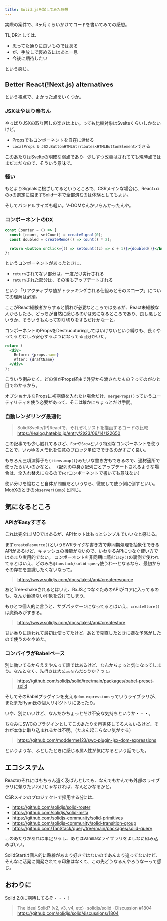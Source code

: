 ```yaml
---
title: Solid.jsを試してみた感想
---
```


実際の案件で、3ヶ月くらいかけてコードを書いてみての感想。

TL;DRとしては、

- 思ってた通りに良いものではある
- が、手放しで褒めるにはあと一息
- 今後に期待したい

という感じ。

## Better React(!Next.js) alternatives

という視点で、よかった点をいくつか。

### JSXはやはり楽ちん

やっぱりJSXの取り回しの楽さはよい。っても比較対象はSvelteくらいしかないけど。

- Propsでもコンポーネントを自在に渡せる
- `LocalProps & JSX.ButtonHTMLAtrributes<HTMLButtonElement>`できる

このあたりはSvelteの明確な弱点であり、少しずつ改善はされてても現時点ではまだまだなので、そういう意味で。

### 軽い

もとよりSignalsに根ざしてるというところで、CSRメインな場合に、React+αのαの選定に悩まずSolid一本で全部済むのは体験としてもよい。

そしてバンドルサイズも軽い。V-DOMなんかいらんかったんや。

### コンポーネントのDX

```jsx
const Counter = () => {
  const [count, setCount] = createSignal(0);
  const doubled = createMemo(() => count() * 2);

  return <button onClick={() => setCount((c) => c + 1)}>{doubled()}</button>;
};
```

というコンポーネントがあったときに、

- `return`されてない部分は、一度だけ実行される
- `return`された部分は、その後もアップデートされる

という「リアクティブな値がトラッキングされる仕組みとそのスコープ」についての理解は必須。

ここがReact経験者からすると慣れが必要なところではあるが、React未経験な人からしたら、どっちが自然に感じるのかは気になるところであり、良し悪しというか、そういうもんって割り切りをするだけかなーと。

コンポーネントのPropsをDestrucuturingしてはいけないという縛りも、長くやってるとむしろ安心するようになってる自分がいた。

```jsx
return (
  <div>
    Before: {props.name}
    After: {draftName}
  </div>
);
```

こういう例みたく、どの値がProps経由で外界から渡されたもの？ってのがひと目でわかるから。

オプショナルなPropsに初期値を入れたい場合だけ、`mergeProps()`っていうユーティリティを使う必要があって、そこは確かにちょっとだけ手間。

### 自動レンダリング最適化

> Solid/Svelte/(P)Reactで、それぞれリストを描画するコードの比較
> https://lealog.hateblo.jp/entry/2023/06/14/122650

この記事でも少し触れてるけど、`For`や`Show`という特別なコンポーネントを使うことで、いわゆるメモ化を任意のブロック単位でできるのがすごく良い。

もちろん三項演算子も`{items.map()}`みたいな書き方もできるので、適材適所で使ったらいいのかなと。
（配列の中身が配列ごとアップデートされるような場合は、全入れ替えになるので`For`コンポーネントで書いても意味ない）

使い分けを悩むこと自体が問題だというなら、徹底して使う側に倒すといい。MobXのときの`observer(Comp)`と同じ。

## 気になるところ

### APIがEasyすぎる

これは完全にIMOではあるが、APIセットはもっとシンプルでいいなと感じる。

まず`createResource()`というSWRライクな書き方で非同期処理を抽象化できるAPIがあるけど、キャッシュの機能がないので、いわゆるAPIにつなぐ使い方ではあまり実用的でない。
コンポーネントを非同期に読む`lazy()`の裏側で使われてるとはいえ、どのみち`@tanstack/solid-query`使うわ〜となるなら、最初からその存在を意識したくないなって。

> https://www.solidjs.com/docs/latest/api#createresource

あとTree-shakeされるとはいえ、RxJSとつなぐためのAPIがコアに入ってるのも、なんか節操ない印象を受けてしまう。

もひとつ個人的に言うと、サブパッケージになってるとはいえ、`createStore()`は魔術みがすぎる。

> https://www.solidjs.com/docs/latest/api#createstore

甘い香りに誘われて最初は使ってたけど、あとで見直したときに嫌な予感がしたので使うのをやめた。

### コンパイラがBabelベース

別に動いてるからええやんって話ではあるけど、なんかちょっと気になってしまう。なんとなく、先行きは大丈夫なんだろうか？って。

> https://github.com/solidjs/solid/tree/main/packages/babel-preset-solid

そしてそのBabelプラグインを支える`dom-expressions`っていうライブラリが、またまたRyan氏の個人リポジトリにあったり。

いや、別にいいけど、なんだかちょっとだけ不安な気持ちというか・・・。

ちなみにSWCのプラグインとしてこのあたりを再実装してる人もいるけど、それが本体に取り込まれるかは不明。（たぶん起こらない気がする）

> https://github.com/modderme123/swc-plugin-jsx-dom-expressions

というような、ふとしたときに感じる属人性が気になるという話でした。

## エコシステム

Reactのそれにはもちろん遠く及ばんとしても、なんでもかんでも外部のライブラリに頼りたいわけじゃなければ、なんとかなるかと。

CSRメインのプロジェクトで採用する分には、

- https://github.com/solidjs/solid-router
- https://github.com/solidjs/solid-meta
- https://github.com/solidjs-community/solid-primitives
- https://github.com/solidjs-community/solid-transition-group
- https://github.com/TanStack/query/tree/main/packages/solid-query

このあたりがあれば事足りるし、あとはVanillaなライブラリをよしなに組み込めばいい。

SolidStartは個人的に路線があまり好きではないのであんまり追ってないけど、そんなに活発に開発されてる印象はなくて、この先どうなるんやろうなーって感じ。

## おわりに

Solid 2.0に期待してるぞ・・・！

> The ideal Solid? (v2, v3, v4, etc) · solidjs/solid · Discussion #1804
> https://github.com/solidjs/solid/discussions/1804
